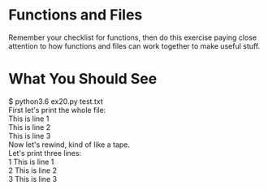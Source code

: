 # Functions and Files

Remember your checklist for functions, then do this exercise paying close attention to how functions
and files can work together to make useful stuff.

# What You Should See

$ python3.6 ex20.py test.txt\
First let's print the whole file:\
This is line 1\
This is line 2\
This is line 3\
Now let's rewind, kind of like a tape.\
Let's print three lines:\
1 This is line 1\
2 This is line 2\
3 This is line 3